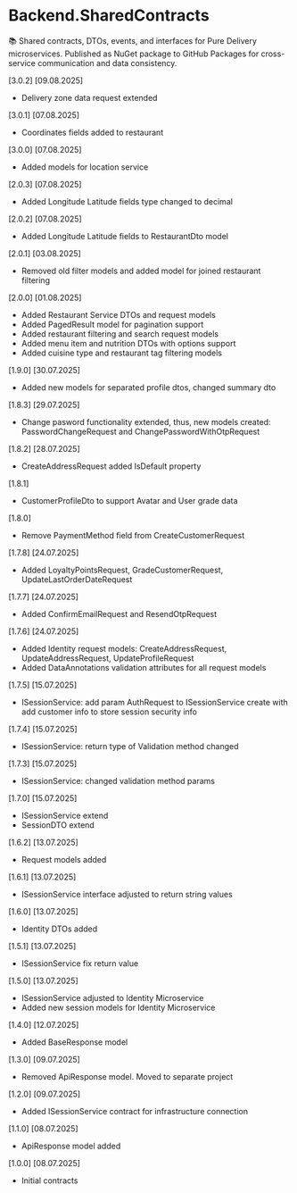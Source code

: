 # Backend.SharedContracts
📚 Shared contracts, DTOs, events, and interfaces for Pure Delivery microservices. Published as NuGet package to GitHub Packages for cross-service communication and data consistency.

[3.0.2] [09.08.2025]
- Delivery zone data request extended

[3.0.1] [07.08.2025]
- Coordinates fields added to restaurant

[3.0.0] [07.08.2025]
- Added models for location service

[2.0.3] [07.08.2025]
- Added Longitude Latitude fields type changed to decimal

[2.0.2] [07.08.2025]
- Added Longitude Latitude fields to RestaurantDto model

[2.0.1] [03.08.2025]
- Removed old filter models and added model for joined restaurant filtering

[2.0.0] [01.08.2025]
- Added Restaurant Service DTOs and request models
- Added PagedResult<T> model for pagination support
- Added restaurant filtering and search request models
- Added menu item and nutrition DTOs with options support
- Added cuisine type and restaurant tag filtering models

[1.9.0] [30.07.2025]
- Added new models for separated profile dtos, changed summary dto

[1.8.3] [29.07.2025]
- Change pasword functionality extended, thus, new models created: PasswordChangeRequest and ChangePasswordWithOtpRequest

[1.8.2] [28.07.2025]
- CreateAddressRequest added IsDefault property

[1.8.1] 
- CustomerProfileDto to support Avatar and User grade data

[1.8.0] 
- Remove PaymentMethod field from CreateCustomerRequest

[1.7.8] [24.07.2025]
- Added LoyaltyPointsRequest, GradeCustomerRequest, UpdateLastOrderDateRequest

[1.7.7] [24.07.2025]
- Added ConfirmEmailRequest and ResendOtpRequest

[1.7.6] [24.07.2025]
- Added Identity request models: CreateAddressRequest, UpdateAddressRequest, UpdateProfileRequest
- Added DataAnnotations validation attributes for all request models

[1.7.5] [15.07.2025]
- ISessionService: add param AuthRequest to ISessionService create with add customer info to store session security info

[1.7.4] [15.07.2025]
- ISessionService: return type of Validation method changed

[1.7.3] [15.07.2025]
- ISessionService: changed validation method params

[1.7.0] [15.07.2025]
- ISessionService extend
- SessionDTO extend

[1.6.2] [13.07.2025]
- Request models added

[1.6.1] [13.07.2025]
- ISessionService interface adjusted to return string values 

[1.6.0] [13.07.2025]
- Identity DTOs added

[1.5.1] [13.07.2025]
- ISessionService fix return value

[1.5.0] [13.07.2025]
- ISessionService adjusted to Identity Microservice
- Added new session models for Identity Microservice

[1.4.0] [12.07.2025]
- Added BaseResponse model

[1.3.0] [09.07.2025]
- Removed ApiResponse model. Moved to separate project

[1.2.0] [09.07.2025]
- Added ISessionService contract for infrastructure connection

[1.1.0] [08.07.2025]
- ApiResponse model added

[1.0.0] [08.07.2025]
- Initial contracts